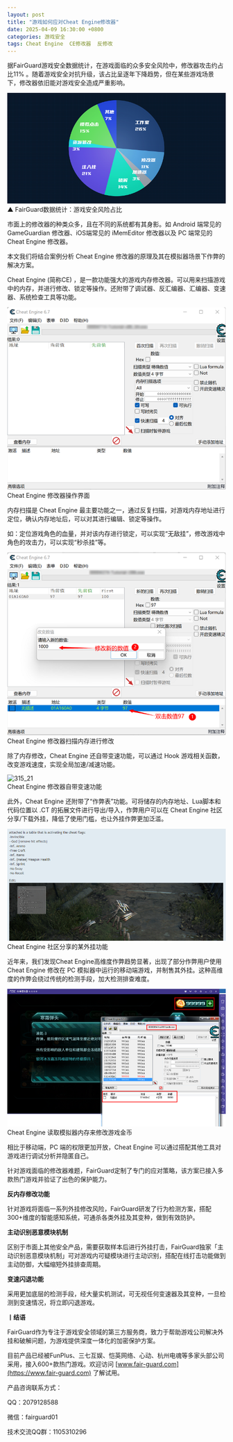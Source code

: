 ```yaml
---
layout: post
title: "游戏如何应对Cheat Engine修改器"
date: 2025-04-09 16:30:00 +0800
categories: 游戏安全
tags: Cheat Engine  CE修改器  反修改
---
```


据FairGuard游戏安全数据统计，在游戏面临的众多安全风险中，修改器攻击约占比11% 。随着游戏安全对抗升级，该占比呈逐年下降趋势，但在某些游戏场景下，修改器依旧能对游戏安全造成严重影响。<!-- more -->  

![315_21](/assets/res/202103/325/游戏风险占比.png)  
▲ FairGuard数据统计：游戏安全风险占比  

市面上的修改器的种类众多，且在不同的系统都有其身影。如 Android 端常见的GameGuardian 修改器、iOS端常见的 iMemEditor 修改器以及 PC 端常见的 Cheat Engine 修改器。  

本文我们将结合案例分析 Cheat Engine 修改器的原理及其在模拟器场景下作弊的解决方案。

Cheat Engine (简称CE) ，是一款功能强大的游戏内存修改器。可以用来扫描游戏中的内存，并进行修改、锁定等操作。还附带了调试器、反汇编器、汇编器、变速器、系统检查工具等功能。

![315_21](/assets/res/202103/325/CE修改器.png)   
Cheat Engine 修改器操作界面

内存扫描是 Cheat Engine 最主要功能之一，通过反复扫描，对游戏内存地址进行定位，确认内存地址后，可以对其进行编辑、锁定等操作。

如：定位游戏角色的血量，并对该内存进行锁定，可以实现“无敌挂”，修改游戏中角色的攻击力，可以实现“秒杀挂”等。

![315_21](/assets/res/202103/325/CE数值修改.png)  
Cheat Engine 修改器扫描内存进行修改

除了内存修改，Cheat Engine 还自带变速功能，可以通过 Hook 游戏相关函数，改变游戏速度，实现全局加速/减速功能。

![315_21](/assets/res/202103/325/ce变速动图.gif)  
Cheat Engine 修改器自带变速功能

此外，Cheat Engine 还附带了“作弊表”功能。可将储存的内存地址、Lua脚本和代码位置以 .CT 的拓展文件进行导出/导入，作弊用户可以在 Cheat Engine 社区分享/下载外挂，降低了使用门槛，也让外挂作弊更加泛滥。

![315_21](/assets/res/202103/325/ce分享外挂.png)  
Cheat Engine 社区分享的某外挂功能

近年来，我们发现Cheat Engine高维度作弊趋势显著，出现了部分作弊用户使用 Cheat Engine 修改在 PC 模拟器中运行的移动端游戏，并制售其外挂。这种高维度的作弊会绕过传统的检测手段，加大检测排查难度。

![315_21](/assets/res/202103/325/ce模拟器.png)  
Cheat Engine 读取模拟器内存来修改游戏金币

相比于移动端，PC 端的权限更加开放，Cheat Engine 可以通过搭配其他工具对游戏进行调试分析并隐匿自己。

针对游戏面临的修改器难题，FairGuard定制了专门的应对策略，该方案已接入多款热门游戏并验证了出色的保护能力。

**反内存修改功能**

针对游戏将面临一系列外挂修改风险，FairGuard研发了行为检测方案，搭配300+维度的智能感知系统，可通杀各类外挂及其变种，做到有效防护。

**主动识别恶意模块机制**

区别于市面上其他安全产品，需要获取样本后进行外挂打击，FairGuard独家「主动识别恶意模块机制」可对游戏内可疑模块进行主动识别，搭配在线打击功能做到主动防御，大幅缩短外挂排查周期。

**变速闪退功能**

采用更加底层的检测手段，经大量实机测试，可无视任何变速器及其变种，一旦检测到变速情况，将立即闪退游戏。

**丨结语**  

FairGuard作为专注于游戏安全领域的第三方服务商，致力于帮助游戏公司解决外挂和破解问题，为游戏提供深度一体化的加密保护方案。  

目前产品已经被FunPlus、三七互娱、恺英网络、心动、杭州电魂等多家头部公司采用，接入600+款热门游戏。欢迎访问 [www.fair-guard.com](https://www.fair-guard.com) 了解试用。    

产品咨询联系方式：  

QQ：2079128588  

微信：fairguard01  

技术交流QQ群：1105310296  